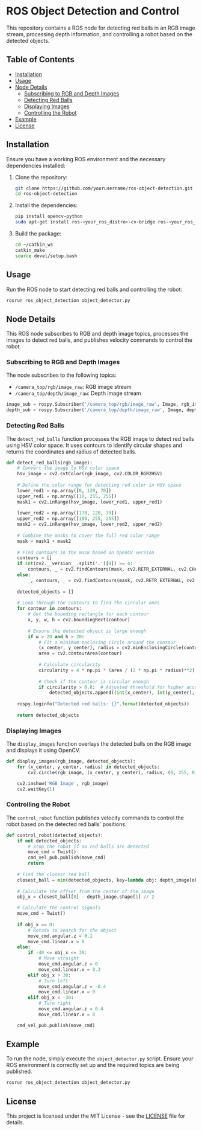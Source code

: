 # ROS Object Detection and Control

This repository contains a ROS node for detecting red balls in an RGB image stream, processing depth information, and controlling a robot based on the detected objects.

## Table of Contents

- [Installation](#installation)
- [Usage](#usage)
- [Node Details](#node-details)
  - [Subscribing to RGB and Depth Images](#subscribing-to-rgb-and-depth-images)
  - [Detecting Red Balls](#detecting-red-balls)
  - [Displaying Images](#displaying-images)
  - [Controlling the Robot](#controlling-the-robot)
- [Example](#example)
- [License](#license)

## Installation

Ensure you have a working ROS environment and the necessary dependencies installed:

1. Clone the repository:
    ```bash
    git clone https://github.com/yourusername/ros-object-detection.git
    cd ros-object-detection
    ```

2. Install the dependencies:
    ```bash
    pip install opencv-python
    sudo apt-get install ros-<your_ros_distro>-cv-bridge ros-<your_ros_distro>-image-transport
    ```

3. Build the package:
    ```bash
    cd ~/catkin_ws
    catkin_make
    source devel/setup.bash
    ```

## Usage

Run the ROS node to start detecting red balls and controlling the robot:

```bash
rosrun ros_object_detection object_detector.py
```

## Node Details

This ROS node subscribes to RGB and depth image topics, processes the images to detect red balls, and publishes velocity commands to control the robot.

### Subscribing to RGB and Depth Images

The node subscribes to the following topics:
- `/camera_top/rgb/image_raw`: RGB image stream
- `/camera_top/depth/image_raw`: Depth image stream

```python
image_sub = rospy.Subscriber('/camera_top/rgb/image_raw', Image, rgb_image_callback)
depth_sub = rospy.Subscriber('/camera_top/depth/image_raw', Image, depth_image_callback)
```

### Detecting Red Balls

The `detect_red_balls` function processes the RGB image to detect red balls using HSV color space. It uses contours to identify circular shapes and returns the coordinates and radius of detected balls.

```python
def detect_red_balls(rgb_image):
    # Convert the image to HSV color space
    hsv_image = cv2.cvtColor(rgb_image, cv2.COLOR_BGR2HSV)
    
    # Define the color range for detecting red color in HSV space
    lower_red1 = np.array([0, 120, 70])
    upper_red1 = np.array([10, 255, 255])
    mask1 = cv2.inRange(hsv_image, lower_red1, upper_red1)
    
    lower_red2 = np.array([170, 120, 70])
    upper_red2 = np.array([180, 255, 255])
    mask2 = cv2.inRange(hsv_image, lower_red2, upper_red2)
    
    # Combine the masks to cover the full red color range
    mask = mask1 + mask2
    
    # Find contours in the mask based on OpenCV version
    contours = []
    if int(cv2.__version__.split('.')[0]) >= 4:
        contours, _ = cv2.findContours(mask, cv2.RETR_EXTERNAL, cv2.CHAIN_APPROX_SIMPLE)
    else:
        _, contours, _ = cv2.findContours(mask, cv2.RETR_EXTERNAL, cv2.CHAIN_APPROX_SIMPLE)
    
    detected_objects = []
    
    # Loop through the contours to find the circular ones
    for contour in contours:
        # Get the bounding rectangle for each contour
        x, y, w, h = cv2.boundingRect(contour)
        
        # Ensure the detected object is large enough
        if w > 20 and h > 20:
            # Fit a minimum enclosing circle around the contour
            (x_center, y_center), radius = cv2.minEnclosingCircle(contour)
            area = cv2.contourArea(contour)
            
            # Calculate circularity
            circularity = 4 * np.pi * (area / (2 * np.pi * radius)**2)
            
            # Check if the contour is circular enough
            if circularity > 0.8:  # Adjusted threshold for higher accuracy
                detected_objects.append((int(x_center), int(y_center), int(radius)))
    
    rospy.loginfo("Detected red balls: {}".format(detected_objects))
    
    return detected_objects
```

### Displaying Images

The `display_images` function overlays the detected balls on the RGB image and displays it using OpenCV.

```python
def display_images(rgb_image, detected_objects):
    for (x_center, y_center, radius) in detected_objects:
        cv2.circle(rgb_image, (x_center, y_center), radius, (0, 255, 0), 2)

    cv2.imshow('RGB Image', rgb_image)
    cv2.waitKey(1)
```

### Controlling the Robot

The `control_robot` function publishes velocity commands to control the robot based on the detected red balls' positions.

```python
def control_robot(detected_objects):
    if not detected_objects:
        # Stop the robot if no red balls are detected
        move_cmd = Twist()
        cmd_vel_pub.publish(move_cmd)
        return
    
    # Find the closest red ball
    closest_ball = min(detected_objects, key=lambda obj: depth_image[obj[1], obj[0]])
    
    # Calculate the offset from the center of the image
    obj_x = closest_ball[0] - depth_image.shape[1] // 2

    # Calculate the control signals
    move_cmd = Twist()
    
    if obj_x == 0:
        # Rotate to search for the object
        move_cmd.angular.z = 0.1
        move_cmd.linear.x = 0
    else:
        if -40 <= obj_x <= 30:
            # Move straight
            move_cmd.angular.z = 0
            move_cmd.linear.x = 0.3
        elif obj_x > 30:
            # Turn left
            move_cmd.angular.z = -0.4
            move_cmd.linear.x = 0
        elif obj_x < -30:
            # Turn right
            move_cmd.angular.z = 0.4
            move_cmd.linear.x = 0

    cmd_vel_pub.publish(move_cmd)
```

## Example

To run the node, simply execute the `object_detector.py` script. Ensure your ROS environment is correctly set up and the required topics are being published.

```bash
rosrun ros_object_detection object_detector.py
```

## License

This project is licensed under the MIT License - see the [LICENSE](LICENSE) file for details.
